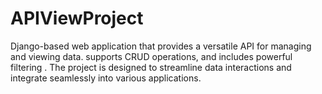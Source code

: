 # APIViewProject
Django-based web application that provides a versatile API for managing and viewing data.  supports CRUD operations, and includes powerful filtering . The project is designed to streamline data interactions and integrate seamlessly into various applications.
